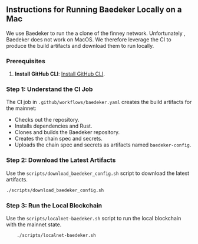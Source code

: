 ## Instructions for Running Baedeker Locally on a Mac

We use Baedeker to run the a clone of the finney network. Unfortunately , Baedeker does not work on MacOS. We therefore leverage the CI to produce the build artifacts and download them to run locally.

### Prerequisites
1. **Install GitHub CLI**: [Install GitHub CLI](https://cli.github.com/).

### Step 1: Understand the CI Job
The CI job in `.github/workflows/baedeker.yaml` creates the build artifacts for the mainnet:
- Checks out the repository.
- Installs dependencies and Rust.
- Clones and builds the Baedeker repository.
- Creates the chain spec and secrets.
- Uploads the chain spec and secrets as artifacts named `baedeker-config`.

### Step 2: Download the Latest Artifacts
Use the `scripts/download_baedeker_config.sh` script to download the latest artifacts.

```bash
./scripts/download_baedeker_config.sh
```

### Step 3: Run the Local Blockchain
Use the `scripts/localnet-baedeker.sh` script to run the local blockchain with the mainnet state.

```bash
    ./scripts/localnet-baedeker.sh
```
